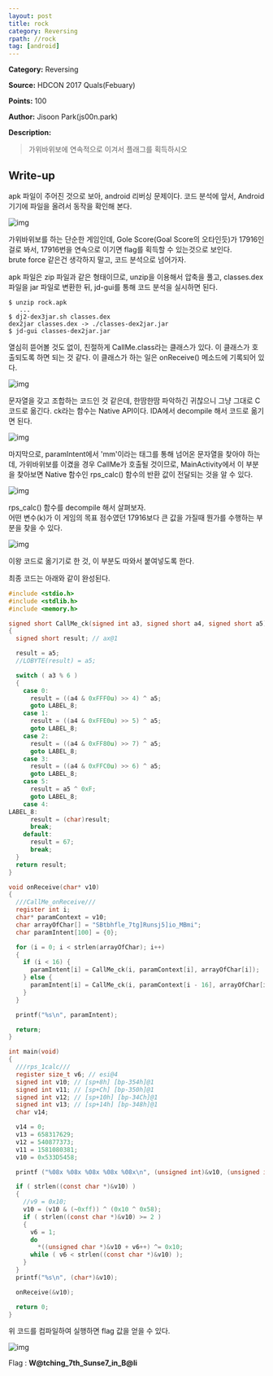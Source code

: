 ```yaml
---
layout: post
title: rock
category: Reversing
rpath: //rock
tag: [android] 
---
```


**Category:** Reversing

**Source:** HDCON 2017 Quals(Febuary)

**Points:** 100

**Author:** Jisoon Park(js00n.park)

**Description:** 

>가위바위보에 연속적으로 이겨서 플래그를 획득하시오

## Write-up

apk 파일이 주어진 것으로 보아, android 리버싱 문제이다. 코드 분석에 앞서, Android 기기에 파일을 올려서 동작을 확인해 본다.

![img]({{page.rpath|prepend:site.baseurl}}/run.png)

가위바위보를 하는 단순한 게임인데, Gole Score(Goal Score의 오타인듯)가 17916인걸로 봐서, 17916번을 연속으로 이기면 flag를 획득할 수 있는것으로 보인다.  
brute force 같은건 생각하지 말고, 코드 분석으로 넘어가자.

apk 파일은 zip 파일과 같은 형태이므로, unzip을 이용해서 압축을 풀고, classes.dex 파일을 jar 파일로 변환한 뒤, jd-gui를 통해 코드 분석을 실시하면 된다.

```
$ unzip rock.apk
   ...
$ dj2-dex3jar.sh classes.dex
dex2jar classes.dex -> ./classes-dex2jar.jar
$ jd-gui classes-dex2jar.jar
```

열심히 뜯어볼 것도 없이, 친절하게 CallMe.class라는 클래스가 있다. 이 클래스가 호출되도록 하면 되는 것 같다. 이 클래스가 하는 일은 onReceive() 메소드에 기록되어 있다.

![img]({{page.rpath|prepend:site.baseurl}}/callme.png)

문자열을 갖고 조합하는 코드인 것 같은데, 한땀한땀 파악하긴 귀찮으니 그냥 그대로 C 코드로 옮긴다. 
ck라는 함수는 Native API이다. IDA에서 decompile 해서 코드로 옮기면 된다.

![img]({{page.rpath|prepend:site.baseurl}}/ck.png)

마지막으로, paramIntent에서 'mm'이라는 태그를 통해 넘어온 문자열을 찾아야 하는데, 가위바위보를 이겼을 경우 CallMe가 호출될 것이므로, MainActivity에서 이 부분을 찾아보면 Native 함수인 rps_calc() 함수의 반환 값이 전달되는 것을 알 수 있다.

![img]({{page.rpath|prepend:site.baseurl}}/main_activity.png)

rps_calc() 함수를 decompile 해서 살펴보자.  
어떤 변수(k)가 이 게임의 목표 점수였던 17916보다 큰 값을 가질때 뭔가를 수행하는 부분을 찾을 수 있다.

![img]({{page.rpath|prepend:site.baseurl}}/rps_calc.png)

이왕 코드로 옮기기로 한 것, 이 부분도 따와서 붙여넣도록 한다.

최종 코드는 아래와 같이 완성된다.

```c
#include <stdio.h>
#include <stdlib.h>
#include <memory.h>

signed short CallMe_ck(signed int a3, signed short a4, signed short a5)
{
  signed short result; // ax@1

  result = a5;
  //LOBYTE(result) = a5;

  switch ( a3 % 6 )
  {
    case 0:
      result = ((a4 & 0xFFF0u) >> 4) ^ a5;
      goto LABEL_8;
    case 1:
      result = ((a4 & 0xFFE0u) >> 5) ^ a5;
      goto LABEL_8;
    case 2:
      result = ((a4 & 0xFF80u) >> 7) ^ a5;
      goto LABEL_8;
    case 3:
      result = ((a4 & 0xFFC0u) >> 6) ^ a5;
      goto LABEL_8;
    case 5:
      result = a5 ^ 0xF;
      goto LABEL_8;
    case 4:
LABEL_8:
      result = (char)result;
      break;
    default:
      result = 67;
      break;
  }
  return result;
}

void onReceive(char* v10)
{
  ///CallMe_onReceive///
  register int i;
  char* paramContext = v10;
  char arrayOfChar[] = "SBtbhfle_7tg]Runsj5]io_MBmi";
  char paramIntent[100] = {0};

  for (i = 0; i < strlen(arrayOfChar); i++)
  {
    if (i < 16) {
      paramIntent[i] = CallMe_ck(i, paramContext[i], arrayOfChar[i]);
    } else {
      paramIntent[i] = CallMe_ck(i, paramContext[i - 16], arrayOfChar[i]);
    }
  }

  printf("%s\n", paramIntent);

  return;
}

int main(void)
{
  ///rps_1calc///
  register size_t v6; // esi@4
  signed int v10; // [sp+8h] [bp-354h]@1
  signed int v11; // [sp+Ch] [bp-350h]@1
  signed int v12; // [sp+10h] [bp-34Ch]@1
  signed int v13; // [sp+14h] [bp-348h]@1
  char v14;

  v14 = 0;
  v13 = 658317629;
  v12 = 540877373;
  v11 = 1581080381;
  v10 = 0x533D5458;

  printf ("%08x %08x %08x %08x %08x\n", (unsigned int)&v10, (unsigned int)&v11, (unsigned int)&v12, (unsigned int)&v13, (unsigned int)&v14);

  if ( strlen((const char *)&v10) )
  {
    //v9 = 0x10;
    v10 = (v10 & (~0xff)) ^ (0x10 ^ 0x58);
    if ( strlen((const char *)&v10) >= 2 )
    {
      v6 = 1;
      do
        *((unsigned char *)&v10 + v6++) ^= 0x10;
      while ( v6 < strlen((const char *)&v10) );
    }
  }
  printf("%s\n", (char*)&v10);

  onReceive(&v10);

  return 0;
}
```

위 코드를 컴파일하여 실행하면 flag 값을 얻을 수 있다.

![img]({{page.rpath|prepend:site.baseurl}}/flag.png)

Flag : **W@tching_7th_Sunse7_in_B@li**
